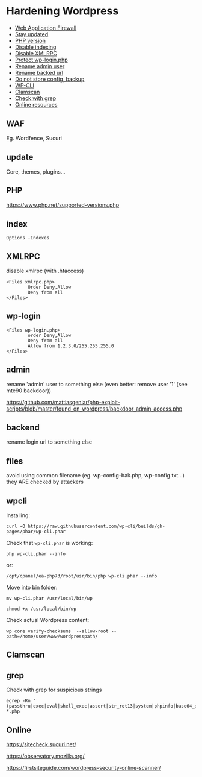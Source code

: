# Hardening Wordpress

- [Web Application Firewall](#waf)
- [Stay updated](#update)
- [PHP version](#php)
- [Disable indexing](#index)
- [Disable XMLRPC](#xmlrpc)
- [Protect wp-login.php](#wp-login)
- [Rename admin user](#admin)
- [Rename backed url](#backend)
- [Do not store config, backup](#files)
- [WP-CLI](#wpcli)
- [Clamscan](#clamscan)
- [Check with grep](#grep)
- [Online resources](#online)

## WAF

Eg. Wordfence, Sucuri

## update

Core, themes, plugins...

## PHP

https://www.php.net/supported-versions.php

## index

```
Options -Indexes
```

## XMLRPC

disable xmlrpc (with .htaccess)

```
<Files xmlrpc.php>
        Order Deny,Allow
        Deny from all
</Files>
```

## wp-login

```
<Files wp-login.php>
        order Deny,Allow
        Deny from all
        Allow from 1.2.3.0/255.255.255.0
</Files>
```

## admin

rename 'admin' user to something else (even better: remove user '1' (see mte90 backdoor))

https://github.com/mattiasgeniar/php-exploit-scripts/blob/master/found_on_wordpress/backdoor_admin_access.php

## backend 

rename login url to something else

## files

avoid using common filename (eg. wp-config-bak.php, wp-config.txt...) they ARE checked by attackers	

## wpcli

Installing:

```
curl -O https://raw.githubusercontent.com/wp-cli/builds/gh-pages/phar/wp-cli.phar
```

Check that `wp-cli.phar` is working:

```
php wp-cli.phar --info
```

or:

```
/opt/cpanel/ea-php73/root/usr/bin/php wp-cli.phar --info
```

Move into bin folder:

```
mv wp-cli.phar /usr/local/bin/wp

chmod +x /usr/local/bin/wp
```

Check actual Wordpress content:

```
wp core verify-checksums  --allow-root --path=/home/user/www/wordpresspath/ 
```

## Clamscan

## grep

Check with grep for suspicious strings

```
egrep -Rn "(passthru|exec|eval|shell_exec|assert|str_rot13|system|phpinfo|base64_decode|chmod|mkdir|fopen|fclose|readfile)" *.php
```


## Online

https://sitecheck.sucuri.net/

https://observatory.mozilla.org/

https://firstsiteguide.com/wordpress-security-online-scanner/




